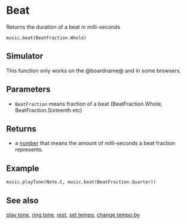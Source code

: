 # Beat

Returns the duration of a beat in milli-seconds

```sig
music.beat(BeatFraction.Whole)
```

## Simulator

This function only works on the @boardname@ and in some browsers.

## Parameters

* ``BeatFraction`` means fraction of a beat (BeatFraction.Whole, BeatFraction.Sixteenth etc) 

## Returns

* a [number](/types/number) that means the amount of milli-seconds a beat fraction represents.


## Example

```blocks
music.playTone(Note.C, music.beat(BeatFraction.Quarter))
```

## See also

[play tone](/reference/music/play-tone), [ring tone](/reference/music/ring-tone), [rest](/reference/music/rest), [set tempo](/reference/music/set-tempo), [change tempo by](/reference/music/change-tempo-by)